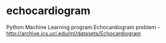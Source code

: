 echocardiogram
==============

Python Machine Learning program.Echocardiogram problem - http://archive.ics.uci.edu/ml/datasets/Echocardiogram
